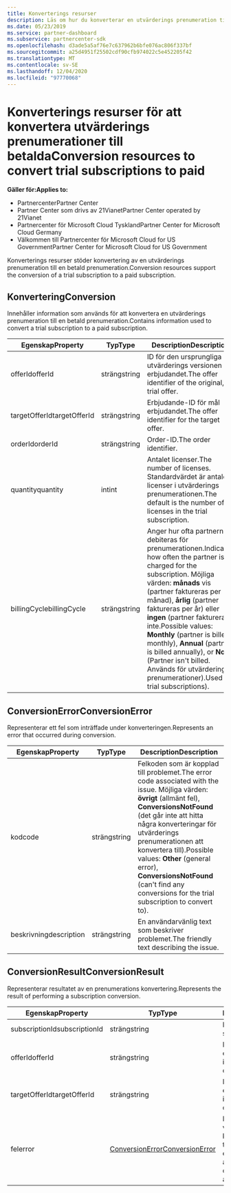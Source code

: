 ```yaml
---
title: Konverterings resurser
description: Läs om hur du konverterar en utvärderings prenumeration till en betald prenumeration med hjälp av konverterings resurser för partner Center API.
ms.date: 05/23/2019
ms.service: partner-dashboard
ms.subservice: partnercenter-sdk
ms.openlocfilehash: d3ade5a5af76e7c637962b6bfe076ac806f337bf
ms.sourcegitcommit: a25d4951f25502cdf90cfb974022c5e452205f42
ms.translationtype: MT
ms.contentlocale: sv-SE
ms.lasthandoff: 12/04/2020
ms.locfileid: "97770068"
---
```

# <a name="conversion-resources-to-convert-trial-subscriptions-to-paid"></a><span data-ttu-id="59116-103">Konverterings resurser för att konvertera utvärderings prenumerationer till betalda</span><span class="sxs-lookup"><span data-stu-id="59116-103">Conversion resources to convert trial subscriptions to paid</span></span>

<span data-ttu-id="59116-104">**Gäller för:**</span><span class="sxs-lookup"><span data-stu-id="59116-104">**Applies to:**</span></span>

- <span data-ttu-id="59116-105">Partnercenter</span><span class="sxs-lookup"><span data-stu-id="59116-105">Partner Center</span></span>
- <span data-ttu-id="59116-106">Partner Center som drivs av 21Vianet</span><span class="sxs-lookup"><span data-stu-id="59116-106">Partner Center operated by 21Vianet</span></span>
- <span data-ttu-id="59116-107">Partnercenter för Microsoft Cloud Tyskland</span><span class="sxs-lookup"><span data-stu-id="59116-107">Partner Center for Microsoft Cloud Germany</span></span>
- <span data-ttu-id="59116-108">Välkommen till Partnercenter för Microsoft Cloud for US Government</span><span class="sxs-lookup"><span data-stu-id="59116-108">Partner Center for Microsoft Cloud for US Government</span></span>

<span data-ttu-id="59116-109">Konverterings resurser stöder konvertering av en utvärderings prenumeration till en betald prenumeration.</span><span class="sxs-lookup"><span data-stu-id="59116-109">Conversion resources support the conversion of a trial subscription to a paid subscription.</span></span>

## <a name="conversion"></a><span data-ttu-id="59116-110">Konvertering</span><span class="sxs-lookup"><span data-stu-id="59116-110">Conversion</span></span>

<span data-ttu-id="59116-111">Innehåller information som används för att konvertera en utvärderings prenumeration till en betald prenumeration.</span><span class="sxs-lookup"><span data-stu-id="59116-111">Contains information used to convert a trial subscription to a paid subscription.</span></span>

| <span data-ttu-id="59116-112">Egenskap</span><span class="sxs-lookup"><span data-stu-id="59116-112">Property</span></span> | <span data-ttu-id="59116-113">Typ</span><span class="sxs-lookup"><span data-stu-id="59116-113">Type</span></span> | <span data-ttu-id="59116-114">Description</span><span class="sxs-lookup"><span data-stu-id="59116-114">Description</span></span> |
| -------- | ---- | ----------- |
| <span data-ttu-id="59116-115">offerId</span><span class="sxs-lookup"><span data-stu-id="59116-115">offerId</span></span> | <span data-ttu-id="59116-116">sträng</span><span class="sxs-lookup"><span data-stu-id="59116-116">string</span></span> | <span data-ttu-id="59116-117">ID för den ursprungliga utvärderings versionen av erbjudandet.</span><span class="sxs-lookup"><span data-stu-id="59116-117">The offer identifier of the original, trial offer.</span></span> |
| <span data-ttu-id="59116-118">targetOfferId</span><span class="sxs-lookup"><span data-stu-id="59116-118">targetOfferId</span></span> | <span data-ttu-id="59116-119">sträng</span><span class="sxs-lookup"><span data-stu-id="59116-119">string</span></span> | <span data-ttu-id="59116-120">Erbjudande-ID för mål erbjudandet.</span><span class="sxs-lookup"><span data-stu-id="59116-120">The offer identifier for the target offer.</span></span> |
| <span data-ttu-id="59116-121">orderId</span><span class="sxs-lookup"><span data-stu-id="59116-121">orderId</span></span> | <span data-ttu-id="59116-122">sträng</span><span class="sxs-lookup"><span data-stu-id="59116-122">string</span></span> | <span data-ttu-id="59116-123">Order-ID.</span><span class="sxs-lookup"><span data-stu-id="59116-123">The order identifier.</span></span> |
| <span data-ttu-id="59116-124">quantity</span><span class="sxs-lookup"><span data-stu-id="59116-124">quantity</span></span> | <span data-ttu-id="59116-125">int</span><span class="sxs-lookup"><span data-stu-id="59116-125">int</span></span> | <span data-ttu-id="59116-126">Antalet licenser.</span><span class="sxs-lookup"><span data-stu-id="59116-126">The number of licenses.</span></span> <span data-ttu-id="59116-127">Standardvärdet är antalet licenser i utvärderings prenumerationen.</span><span class="sxs-lookup"><span data-stu-id="59116-127">The default is the number of licenses in the trial subscription.</span></span> |
| <span data-ttu-id="59116-128">billingCycle</span><span class="sxs-lookup"><span data-stu-id="59116-128">billingCycle</span></span> | <span data-ttu-id="59116-129">sträng</span><span class="sxs-lookup"><span data-stu-id="59116-129">string</span></span> | <span data-ttu-id="59116-130">Anger hur ofta partnern debiteras för prenumerationen.</span><span class="sxs-lookup"><span data-stu-id="59116-130">Indicates how often the partner is charged for the subscription.</span></span> <span data-ttu-id="59116-131">Möjliga värden: **månads** vis (partner faktureras per månad), **årlig** (partner faktureras per år) eller **ingen** (partner faktureras inte.</span><span class="sxs-lookup"><span data-stu-id="59116-131">Possible values: **Monthly** (partner is billed monthly), **Annual** (partner is billed annually), or **None** (Partner isn't billed.</span></span> <span data-ttu-id="59116-132">Används för utvärderings prenumerationer).</span><span class="sxs-lookup"><span data-stu-id="59116-132">Used for trial subscriptions).</span></span> |

## <a name="conversionerror"></a><span data-ttu-id="59116-133">ConversionError</span><span class="sxs-lookup"><span data-stu-id="59116-133">ConversionError</span></span>

<span data-ttu-id="59116-134">Representerar ett fel som inträffade under konverteringen.</span><span class="sxs-lookup"><span data-stu-id="59116-134">Represents an error that occurred during conversion.</span></span>

| <span data-ttu-id="59116-135">Egenskap</span><span class="sxs-lookup"><span data-stu-id="59116-135">Property</span></span> | <span data-ttu-id="59116-136">Typ</span><span class="sxs-lookup"><span data-stu-id="59116-136">Type</span></span> | <span data-ttu-id="59116-137">Description</span><span class="sxs-lookup"><span data-stu-id="59116-137">Description</span></span> |
| -------- | ---- | ----------- |
| <span data-ttu-id="59116-138">kod</span><span class="sxs-lookup"><span data-stu-id="59116-138">code</span></span> | <span data-ttu-id="59116-139">sträng</span><span class="sxs-lookup"><span data-stu-id="59116-139">string</span></span> | <span data-ttu-id="59116-140">Felkoden som är kopplad till problemet.</span><span class="sxs-lookup"><span data-stu-id="59116-140">The error code associated with the issue.</span></span> <span data-ttu-id="59116-141">Möjliga värden: **övrigt** (allmänt fel), **ConversionsNotFound** (det går inte att hitta några konverteringar för utvärderings prenumerationen att konvertera till).</span><span class="sxs-lookup"><span data-stu-id="59116-141">Possible values: **Other** (general error), **ConversionsNotFound** (can't find any conversions for the trial subscription to convert to).</span></span>
| <span data-ttu-id="59116-142">beskrivning</span><span class="sxs-lookup"><span data-stu-id="59116-142">description</span></span> | <span data-ttu-id="59116-143">sträng</span><span class="sxs-lookup"><span data-stu-id="59116-143">string</span></span> | <span data-ttu-id="59116-144">En användarvänlig text som beskriver problemet.</span><span class="sxs-lookup"><span data-stu-id="59116-144">The friendly text describing the issue.</span></span> |

## <a name="conversionresult"></a><span data-ttu-id="59116-145">ConversionResult</span><span class="sxs-lookup"><span data-stu-id="59116-145">ConversionResult</span></span>

<span data-ttu-id="59116-146">Representerar resultatet av en prenumerations konvertering.</span><span class="sxs-lookup"><span data-stu-id="59116-146">Represents the result of performing a subscription conversion.</span></span>

| <span data-ttu-id="59116-147">Egenskap</span><span class="sxs-lookup"><span data-stu-id="59116-147">Property</span></span>       | <span data-ttu-id="59116-148">Typ</span><span class="sxs-lookup"><span data-stu-id="59116-148">Type</span></span>                                | <span data-ttu-id="59116-149">Description</span><span class="sxs-lookup"><span data-stu-id="59116-149">Description</span></span>                                                            |
|----------------|-------------------------------------|------------------------------------------------------------------------|
| <span data-ttu-id="59116-150">subscriptionId</span><span class="sxs-lookup"><span data-stu-id="59116-150">subscriptionId</span></span> | <span data-ttu-id="59116-151">sträng</span><span class="sxs-lookup"><span data-stu-id="59116-151">string</span></span>                              | <span data-ttu-id="59116-152">Prenumerations-ID.</span><span class="sxs-lookup"><span data-stu-id="59116-152">The subscription identifier.</span></span>                                           |
| <span data-ttu-id="59116-153">offerId</span><span class="sxs-lookup"><span data-stu-id="59116-153">offerId</span></span>        | <span data-ttu-id="59116-154">sträng</span><span class="sxs-lookup"><span data-stu-id="59116-154">string</span></span>                              | <span data-ttu-id="59116-155">Den ursprungliga erbjudande identifieraren.</span><span class="sxs-lookup"><span data-stu-id="59116-155">The original offer identifier.</span></span>                                         |
| <span data-ttu-id="59116-156">targetOfferId</span><span class="sxs-lookup"><span data-stu-id="59116-156">targetOfferId</span></span>  | <span data-ttu-id="59116-157">sträng</span><span class="sxs-lookup"><span data-stu-id="59116-157">string</span></span>                              | <span data-ttu-id="59116-158">Erbjudande-ID för mål erbjudandet.</span><span class="sxs-lookup"><span data-stu-id="59116-158">The offer identifier for the target offer.</span></span>                             |
| <span data-ttu-id="59116-159">fel</span><span class="sxs-lookup"><span data-stu-id="59116-159">error</span></span>          | [<span data-ttu-id="59116-160">ConversionError</span><span class="sxs-lookup"><span data-stu-id="59116-160">ConversionError</span></span>](#conversionerror) | <span data-ttu-id="59116-161">Felet som påträffades vid försöket att konvertera, om tillämpligt..</span><span class="sxs-lookup"><span data-stu-id="59116-161">The error encountered while attempting the conversion, if applicable..</span></span> |